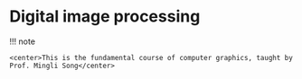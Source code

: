 # Digital image processing   
!!! note   

    <center>This is the fundamental course of computer graphics, taught by Prof. Mingli Song</center>
